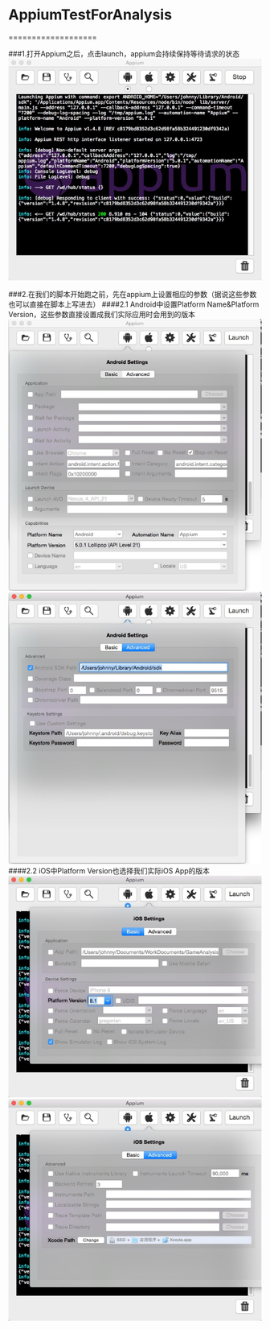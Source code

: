 # AppiumTestForAnalysis
===================

###1.打开Appium之后，点击launch，appium会持续保持等待请求的状态
![Launch Image](./images/launch.jpg)

###2.在我们的脚本开始跑之前，先在appium上设置相应的参数（据说这些参数也可以直接在脚本上写进去）
####2.1 Android中设置Platform Name&Platform Version，这些参数直接设置成我们实际应用时会用到的版本
![Android Settings 1](./images/androidsettings1.jpg)
![Android Settings 2](./images/androidsettings2.jpg)
####2.2 iOS中Platform Version也选择我们实际iOS App的版本
![iOS Settings 1](./images/iossettings1.jpg)
![iOS Settings 2](./images/iossettings2.jpg)